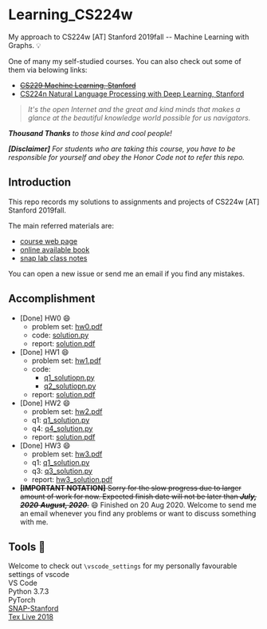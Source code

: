 # Learning_CS224w
My approach to CS224w [AT] Stanford 2019fall -- Machine Learning with Graphs. 💡

One of many my self-studied courses. You can also check out some of them via belowing links:
- <strike>[CS229 Machine Learning, Stanford](https://github.com/LFhase/CS229)</strike>
- [CS224n Natural Language Processing with Deep Learning, Stanford](https://github.com/LFhase/Learning_CS224n)

> *It's the open Internet and the great and kind minds that makes a glance at the beautiful knowledge world possible for us navigators.*

***Thousand Thanks** to those kind and cool people!*

***[Disclaimer]** For students who are taking this course, you have to be responsible for yourself and obey the Honor Code not to refer this repo.*


## Introduction 
This repo records my solutions to assignments and projects of CS224w [AT] Stanford 2019fall. <br>

The main referred materials are:
- [course web page](http://web.stanford.edu/class/cs224w/index.html#content)
- [online available book](http://www.cs.cornell.edu/home/kleinber/networks-book/)
- [snap lab class notes](https://snap-stanford.github.io/cs224w-notes/)

You can open a new issue or send me an email if you find any mistakes.

## Accomplishment 
- [Done] HW0 😄
    - problem set: [hw0.pdf](https://github.com/LFhase/Learning_CS224w/tree/master/Homework/HW0/hw0.pdf)
    - code: [solution.py](https://github.com/LFhase/Learning_CS224w/tree/master/Homework/HW0/solution.py)
    - report: [solution.pdf](https://github.com/LFhase/Learning_CS224w/tree/master/Homework/HW0/hw0_solution.pdf)
- [Done] HW1 😄
    - problem set: [hw1.pdf](https://github.com/LFhase/Learning_CS224w/tree/master/Homework/HW1/hw1.pdf)
    - code: 
        - [q1_solutiopn.py](https://github.com/LFhase/Learning_CS224w/tree/master/Homework/HW1/q1_solution.py)
        - [q2_solutiopn.py](https://github.com/LFhase/Learning_CS224w/tree/master/Homework/HW1/q2_solution.py)
    - report: [solution.pdf](https://github.com/LFhase/Learning_CS224w/tree/master/Homework/HW1/hw1_solution.pdf)
- [Done] HW2 😄
    - problem set: [hw2.pdf](https://github.com/LFhase/Learning_CS224w/tree/master/Homework/HW2/hw2.pdf)
    - q1: [q1_solution.py](https://github.com/LFhase/Learning_CS224w/tree/master/Homework/HW2/q1_solution.py)
    - q4: [q4_solution.py](https://github.com/LFhase/Learning_CS224w/tree/master/Homework/HW2/q4)
    - report: [solution.pdf](https://github.com/LFhase/Learning_CS224w/tree/master/Homework/HW2/hw2_solution.pdf)
- [Done] HW3 😄
    - problem set: [hw3.pdf](https://github.com/LFhase/Learning_CS224w/tree/master/Homework/HW3/hw3.pdf)
    - q1: [q1_solution.py](https://github.com/LFhase/Learning_CS224w/tree/master/Homework/HW3/q1-starter.py)
    - q3: [q3_solution.py](https://github.com/LFhase/Learning_CS224w/tree/master/Homework/HW3/hw3-q3-starter.py)
    - report: [hw3_solution.pdf](https://github.com/LFhase/Learning_CS224w/tree/master/Homework/HW3/hw3_solution.pdf)
- <strike>**[IMPORTANT NOTATION]** Sorry for the slow progress due to larger amount of work for now. Expected finish date will not be later than <strike>***July, 2020***</strike> ***August, 2020***.</strike> 
😄 Finished on 20 Aug 2020. Welcome to send me an email whenever you find any problems or want to discuss something with me.

## Tools 🔨
Welcome to check out `\vscode_settings` for my personally favourable settings of vscode <br> 
VS Code <br>
Python 3.7.3 <br>
PyTorch <br>
[SNAP-Stanford](http://snap.stanford.edu/snappy/) <br>
[Tex Live 2018](http://www.tug.org/texlive/windows.html) 
